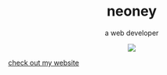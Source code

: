 <h1 align="center">neoney</h1>
<p align="center">a web developer</p>

<p align="center">
  <img src="https://komarev.com/ghpvc/?username=n3oney&color=f5bde6">
 </p>

<!---[read more about me](https://me.neoney.dev)  --->

[check out my website](https://neoney.dev)  

<!---[![neoney's GitHub stats](https://github-readme-stats-neoney.vercel.app/api?username=n3oney&show_icons=true&include_all_commits=true&theme=blue-green&count_private=true)](https://github.com/anuraghazra/github-readme-stats)

[![my top used languages](https://github-readme-stats-neoney.vercel.app/api/top-langs/?username=n3oney&theme=blue-green)](https://github.com/anuraghazra/github-readme-stats)--->
